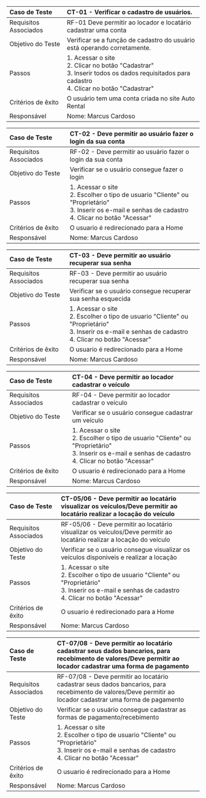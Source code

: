 

|Caso de Teste    | CT-01 - Verificar o cadastro de usuários. |
|:---|:---|
| Requisitos Associados | RF-01 Deve permitir ao locador e locatário cadastrar uma conta |
| Objetivo do Teste | Verificar se a função de cadastro do usuário está operando corretamente.|
| Passos | 1. Acessar o site <br/>2. Clicar no botão "Cadastrar" <br/> 3. Inserir todos os dados requisitados para cadastro <br/> 4. Clicar no botão "Cadastrar" |
| Critérios de êxito | O usuário tem uma conta criada no site Auto Rental  |
| Responsável |Nome: Marcus Cardoso  |


|Caso de Teste    | CT-02 - Deve permitir ao usuário fazer o login da sua conta |
|:---|:---|
| Requisitos Associados | RF-02	- Deve permitir ao usuário fazer o login da sua conta|
| Objetivo do Teste | Verificar se o usuário consegue fazer o login |
| Passos | 1. Acessar o site <br/>2. Escolher o tipo de usuario "Cliente" ou "Proprietário" <br/>3. Inserir os e-mail e senhas de cadastro <br/>4. Clicar no botão "Acessar"|
| Critérios de êxito | O usuario é redirecionado para a Home |
| Responsável |Nome: Marcus Cardoso   |

|Caso de Teste    | CT-03 - Deve permitir ao usuário recuperar sua senha |
|:---|:---|
| Requisitos Associados | RF-03 - Deve permitir ao usuário recuperar sua senha	|
| Objetivo do Teste | Verificar se o usuário consegue recuperar sua senha esquecida |
| Passos | 1. Acessar o site <br/>2. Escolher o tipo de usuario "Cliente" ou "Proprietário" <br/>3. Inserir os e-mail e senhas de cadastro <br/>4. Clicar no botão "Acessar"|
| Critérios de êxito | O usuario é redirecionado para a Home |
| Responsável |Nome: Marcus Cardoso   |

|Caso de Teste    | CT-04 - Deve permitir ao locador cadastrar o veículo |
|:---|:---|
| Requisitos Associados | RF-04 - Deve permitir ao locador cadastrar o veículo |
| Objetivo do Teste | Verificar se o usuário consegue cadastrar um veículo |
| Passos | 1. Acessar o site <br/>2. Escolher o tipo de usuario "Cliente" ou "Proprietário" <br/>3. Inserir os e-mail e senhas de cadastro <br/>4. Clicar no botão "Acessar"|
| Critérios de êxito | O usuario é redirecionado para a Home |
| Responsável |Nome: Marcus Cardoso   |

|Caso de Teste    | CT-05/06 - Deve permitir ao locatário visualizar os veículos/Deve permitir ao locatário realizar a locação do veículo |
|:---|:---|
| Requisitos Associados | RF-05/06 - Deve permitir ao locatário visualizar os veículos/Deve permitir ao locatário realizar a locação do veículo | |
| Objetivo do Teste | Verificar se o usuário consegue visualizar os veículos disponiveis e realizar a locação |
| Passos | 1. Acessar o site <br/>2. Escolher o tipo de usuario "Cliente" ou "Proprietário" <br/>3. Inserir os e-mail e senhas de cadastro <br/>4. Clicar no botão "Acessar"|
| Critérios de êxito | O usuario é redirecionado para a Home |
| Responsável |Nome: Marcus Cardoso   |

|Caso de Teste    | CT-07/08 - Deve permitir ao locatário cadastrar seus dados bancarios, para recebimento de valores/Deve permitir ao locador cadastrar uma forma de pagamento |
|:---|:---|
| Requisitos Associados | RF-07/08 - Deve permitir ao locatário cadastrar seus dados bancarios, para recebimento de valores/Deve permitir ao locador cadastrar uma forma de pagamento | |
| Objetivo do Teste | Verificar se o usuário consegue cadastrar as formas de pagamento/recebimento |
| Passos | 1. Acessar o site <br/>2. Escolher o tipo de usuario "Cliente" ou "Proprietário" <br/>3. Inserir os e-mail e senhas de cadastro <br/>4. Clicar no botão "Acessar"|
| Critérios de êxito | O usuario é redirecionado para a Home |
| Responsável |Nome: Marcus Cardoso   |
